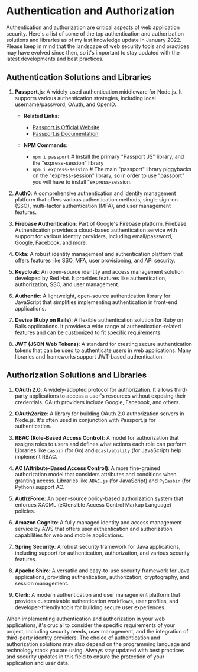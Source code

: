 # Authentication and Authorization

Authentication and authorization are critical aspects of web application security. Here's a list of some of the top authentication and authorization solutions and libraries as of my last knowledge update in January 2022. Please keep in mind that the landscape of web security tools and practices may have evolved since then, so it's important to stay updated with the latest developments and best practices.

## Authentication Solutions and Libraries

1. **Passport.js**: A widely-used authentication middleware for Node.js. It supports various authentication strategies, including local username/password, OAuth, and OpenID.

    - **Related Links**:
      - [Passport.js Official Website](https://www.passportjs.org/)
      - [Passport.js Documentation](https://www.passportjs.org/docs/)

    - **NPM Commands**:
      - `npm i passport`             # Install the primary "Passport JS" library, and the "express-session" library
      - `npm i express-session`      # The main "passport" library piggybacks on the "express-session" library, so in order to use "passport" you will have to install "express-session.

           
1. **Auth0**: A comprehensive authentication and identity management platform that offers various authentication methods, single sign-on (SSO), multi-factor authentication (MFA), and user management features.

2. **Firebase Authentication**: Part of Google's Firebase platform, Firebase Authentication provides a cloud-based authentication service with support for various identity providers, including email/password, Google, Facebook, and more.

3. **Okta**: A robust identity management and authentication platform that offers features like SSO, MFA, user provisioning, and API security.

4. **Keycloak**: An open-source identity and access management solution developed by Red Hat. It provides features like authentication, authorization, SSO, and user management.

5. **Authentic**: A lightweight, open-source authentication library for JavaScript that simplifies implementing authentication in front-end applications.

6. **Devise (Ruby on Rails)**: A flexible authentication solution for Ruby on Rails applications. It provides a wide range of authentication-related features and can be customized to fit specific requirements.

7. **JWT (JSON Web Tokens)**: A standard for creating secure authentication tokens that can be used to authenticate users in web applications. Many libraries and frameworks support JWT-based authentication.

## Authorization Solutions and Libraries

1. **OAuth 2.0**: A widely-adopted protocol for authorization. It allows third-party applications to access a user's resources without exposing their credentials. OAuth providers include Google, Facebook, and others.

2. **OAuth2orize**: A library for building OAuth 2.0 authorization servers in Node.js. It's often used in conjunction with Passport.js for authentication.

3. **RBAC (Role-Based Access Control)**: A model for authorization that assigns roles to users and defines what actions each role can perform. Libraries like `casbin` (for Go) and `@casl/ability` (for JavaScript) help implement RBAC.

4. **AC (Attribute-Based Access Control)**: A more fine-grained authorization model that considers attributes and conditions when granting access. Libraries like `ABAC.js` (for JavaScript) and `PyCasbin` (for Python) support AC.

5. **AuthzForce**: An open-source policy-based authorization system that enforces XACML (eXtensible Access Control Markup Language) policies.

6. **Amazon Cognito**: A fully managed identity and access management service by AWS that offers user authentication and authorization capabilities for web and mobile applications.

7. **Spring Security**: A robust security framework for Java applications, including support for authentication, authorization, and various security features.

8. **Apache Shiro**: A versatile and easy-to-use security framework for Java applications, providing authentication, authorization, cryptography, and session management.

9. **Clerk**: A modern authentication and user management platform that provides customizable authentication workflows, user profiles, and developer-friendly tools for building secure user experiences.


When implementing authentication and authorization in your web applications, it's crucial to consider the specific requirements of your project, including security needs, user management, and the integration of third-party identity providers. The choice of authentication and authorization solutions may also depend on the programming language and technology stack you are using. Always stay updated with best practices and security updates in this field to ensure the protection of your application and user data.